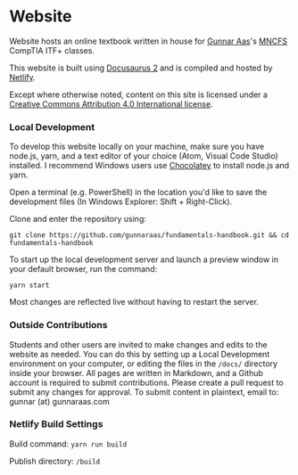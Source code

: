 # Website

Website hosts an online textbook written in house for [Gunnar Aas](https://gunnaraas.com)'s [MNCFS](https://mncfs.org/) CompTIA ITF+ classes.

This website is built using [Docusaurus 2](https://v2.docusaurus.io/) and is compiled and hosted by [Netlify](https://netlify.com).

Except where otherwise noted, content on this site is licensed under a [Creative Commons Attribution 4.0 International license](https://creativecommons.org/licenses/by/4.0/). 

### Local Development

To develop this website locally on your machine, make sure you have node.js, yarn, and a text editor of your choice (Atom, Visual Code Studio) installed. I recommend Windows users use [Chocolatey](https://chocolatey.org) to install node.js and yarn. 

Open a terminal (e.g. PowerShell) in the location you'd like to save the development files (In Windows Explorer: Shift + Right-Click). 

Clone and enter the repository using: 
```
git clone https://github.com/gunnaraas/fundamentals-handbook.git && cd fundamentals-handbook
```

To start up the local development server and launch a preview window in your default browser, run the command: 
```
yarn start
```

Most changes are reflected live without having to restart the server.

### Outside Contributions 

Students and other users are invited to make changes and edits to the website as needed. You can do this by setting up a Local Development environment on your computer, or editing the files in the `/docs/` directory inside your browser. All pages are written in Markdown, and a Github account is required to submit contributions. Please create a pull request to submit any changes for approval. To submit content in plaintext, email to: gunnar (at) gunnaraas.com

### Netlify Build Settings

Build command: `yarn run build`

Publish directory: `/build`

